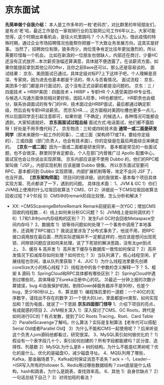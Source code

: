 # 京东面试
**先简单做个自我介绍：**
本⼈是⼯作多年的⼀枚'⽼码农'，对⽐群⾥的年轻朋友们，是有点'⽼'哈，最近⼯作是在⼀家视频⾏业的互联⽹公司⼯作6年以上。大家可能觉得，这个时期出来看机会，是往⽕坑⾥跳吗？
个⼈不这么认为，借此疫情的特殊时期，通过企业市场招聘情况也能帮你把握⼀下⼤致业务发展⽅向，这其实是好事。
当然了，招聘岗位有限，狼多⾁少，岗位竞争肯定⽐往年更加激烈的，所以需要珍惜每⼀个机会。
⽐如在新浪的⼀位朋友也很缺⼈，内部还在商讨，少量HC还没有正式放开...本次薪资涨幅还算满意，具体就不便透露了。在谈薪资⽅⾯，如果你能提前拿到其他公司Offer，且你之前Base还可以，那么还是容易谈的。
⾯试结果：
京东、美团⾯试已通过。具体定级对标P7上下这样⼦吧，个⼈理解是资深、专家岗，因为进去也基本都是⼲活的，带⼈与否看情况。
⾯试流程：
京东、美团多个部⻔都是并⾏⾯试的，这个没有正式谈薪前都是没问题的。
京东：三 / 四⾯技术 + HRBP美团：四⾯技术 + HRBP + 专职HR
个⼈感受美团HR专业性、与候选⼈沟通⽅⾯体验相对更好些，因招⼈旺季，HR也都很忙。
HR职责也会细分，联系协调⾯试的有专⻔的HR、技术⾯过会HRBP⾯试，最后都通过确定职级，然后会有专职HR谈薪资。
⽽京东HR...，这⽅⾯相对美团吐槽也更多⼀点⼉，所以后⾯同学去引起注意即可，如果你是「不确定」的候选⼈，各种情况可能都会遇到，⼤家知道就好。
**京东⾯面试过程总结**
⾯试⽅式:电话⾯试，他们都不露脸呀！好处是不⽤⼿撸代码了。
京东物流：三轮或四轮技术⾯ 
**通常⼀或⼆⾯是研发同学**（即未来跟你⼀起⼯作的同事）、⼆或三⾯（架构师T7或T8，要给你定级的）、三或四⾯（部⻔负责⼈，也会有技术⾯）。你的定级是在最后两⾯综合来确定的。
【**京东⼀或⼆⾯**】因为⼀⾯或⼆⾯都是研发同学。 基本都是常⻅的⼀些⾯试题，也不会很深，群⾥同学肯定都会。个⼈在部⻔内曾推⼴过 Apollo 配置中⼼，⾯试官也会让你说出实现原理。
京东内部应该是不使⽤ Dubbo 的，他们的RPC框架叫做「JSF」，内部实现机制 应该是跟 Dubbo 很像。 所以京东⾯试官要问RPC，基本都问到 Dubbo 实现原理，内部扩展机制等等，肯定不会问 JSF 了，也没开源。
【**京东架构师⾯**】 项⽬问的很详细，说的我很累~ 基本每个项⽬具体实现⽅案、亮点都讲了⼀下，遇到的问题。
具体技术⾯：
1、JVM & GC 1）你们JVM线上使⽤的什么垃圾回收算法？CMS、G1 
2）详细说⼀下CMS垃圾回收算法回收过程？4个阶段
3）CMS中的remark阶段⽐较慢，怎么分析和解决？ 
- XX: +CMSScavengeBeforeRemark Remark前提前来⼀次YGC；增加CMS回收的线程数...
4）线上如何来分析GC问题？
5）JVM线上是如何调优的？
6）1.7和1.8中jvm内存结构的区别？
7）发⽣Full GC时会回收Metaspace空间内存吗？
2、数据库
1）锁等待问题如何处理？⼀个事务中调⽤了本地事务，还调⽤了RPC接⼝？
我说这⾥涉及了分布式事务了，他说不⽤，把RPC接⼝调⽤放在最后⾯...然⽽实际逻辑并不⼀定都这样的...他应该是想问出现死锁、间隙锁问题应该如何来处理，说了下死锁的解决思路，没有太get到点上。
3、缓存 & ⾼并发
1）⾼并发下缓存与数据库⼀致性如何保证？
2）⾼并发情况下扣减库存如何处理？如何优化？
3）当队列满了，核⼼线程空闲、扩展线程也空闲，谁从队列⾥获取？
4、JUC 1）为什么线程池⾥要先创建coreSize⼤⼩的核⼼线程？2）线程池中的各个参数的含义解释⼀下？
5、框架 & 源码
1）SpringCloud和RPC具体都有哪些区别？
2）SpringCloud中遇到过哪些坑，具体降级了Eureka注册中⼼的坑。
3)最近⼀分钟上报的次数计算错误，bug 
4)⾃我保护机制，剔除Down掉服务器并不是90秒，也是个bug，⾄少180秒以上。
6、算法题
1）编程珠玑⾥的⼀道题：⼀个40亿的⽆序数字，请找出不存在的数字
2)⼀个很⼤的List，⾥⾯都是int类型，如何实现加和？因为电⾯，就说了⼀下思路
**京东四⾯部⻔领导**
1、介绍下项⽬的亮点，有成就感的项⽬
2、JVM相关深⼊
1）深⼊探讨了CMS、GC Roots，跨代是如何进⾏GC的？有点发散，提到了GC Roots Tracing，Rset、Card Table 
2）ParallelScavenge了解吗，什么算法？实际是复制算法【⽼年代可以搭配Serial Old或者Parallel Old】
3）为什么不能和CMS⼀起使⽤呢？？后来听说这个负责⼈jvm源码他都看过，研究很深。
3、MySQL索引如何做优化的？
1）假设有⼀个表字段⼏⼗个，索引如何创建的？所有字段都能建吗？区分度、选择性、列基数
2）MySQL为什么是B + 树的结构，为什么不能是红⿊树呢？优化的是什么，优化的是磁盘IO，减少磁盘寻址。
4、MQ队列⽤了哪些，Kafka，那⾦融场景下，Kafka如何保证消息不丢失？ack = -1，Leader-->ISR写⼊所有的follower 5、Redis⽤过哪些数据结构？zset底层是什么结构，hash和跳表，为什么是跳表，查找效率⾼。
6、其他
1）⾃身优缺点？
2）⼀句话总结下⾃⼰？
3）对待加班的看法？
